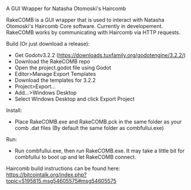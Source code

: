 A GUI Wrapper for Natasha Otomoski's Haircomb

RakeCOMB is a GUI wrapper that is used to interact with Natasha Otomoski's Haircomb Core software. Currently in developement. RakeCOMB works by communicating with Haircomb via HTTP requests.

Build (Or just download a release):
 - Get Godotv3.2.2 (https://downloads.tuxfamily.org/godotengine/3.2.2/)
 - Download the RakeCOMB repo
 - Open the project.godot file using Godot
 - Editor>Manage Export Templates
 - Download the templates for 3.2.2
 - Project>Export...
 - Add...>Windows Desktop
 - Select Windows Desktop and click Export Project

Install:
 - Place RakeCOMB.exe and RakeCOMB.pck in the same folder as your comb .dat files (By default the same folder as combfullui.exe)

Run:
 - Run combfullui.exe, then run RakeCOMB.exe. It may take a little bit for combfullui to boot up and let RakeCOMB connect.

Haircomb build instructions can be found here: https://bitcointalk.org/index.php?topic=5195815.msg54605575#msg54605575